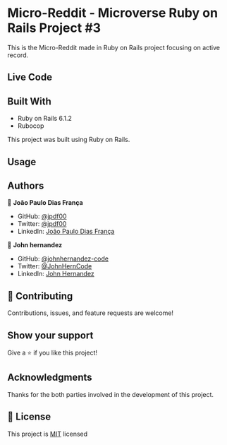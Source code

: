 # Micro-Reddit - Microverse Ruby on Rails Project #3

This is the Micro-Reddit made in Ruby on Rails project focusing on active record.


## Live Code


## Built With

- Ruby on Rails 6.1.2
- Rubocop

This project was built using Ruby on Rails.

## Usage


## Authors

👤 **João Paulo Dias França**
- GitHub: [@jpdf00](https://github.com/jpdf00)
- Twitter: [@jpdf00](https://twitter.com/jpdf00)
- LinkedIn: [João Paulo Dias França](https://linkedin.com/linkedinhandle)

👤 **John hernandez**

- GitHub: [@johnhernandez-code](https://github.com/johnhernandez-code)
- Twitter: [@JohnHernCode](https://twitter.com/JohnHernCode)
- LinkedIn: [John Hernandez](https://www.linkedin.com/in/john-hernandez-56a7821b8/)
</p>

## 🤝 Contributing

Contributions, issues, and feature requests are welcome!

## Show your support

Give a ⭐️ if you like this project!

## Acknowledgments

Thanks for the both parties involved in the development of this project.

## 📝 License

This project is [MIT](LICENSE) licensed
